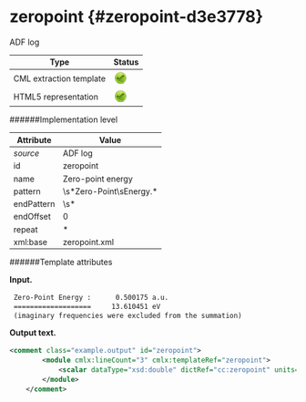 # zeropoint {#zeropoint-d3e3778}

ADF log

| Type                                                                                                                                                                                                  | Status                                                                                                                                                                                                |
|----|----|
| CML extraction template                                                                                                                                                                               | ![](/imgs/Total.png)                                                                                                                                                                                  |
| HTML5 representation                                                                                                                                                                                  | ![](/imgs/Total.png)                                                                                                                                                                                  |

######Implementation level

| Attribute                                                                                                                                                                                             | Value                                                                                                                                                                                                 |
|----|----|
| *source*                                                                                                                                                                                              | ADF log                                                                                                                                                                                               |
| id                                                                                                                                                                                                    | zeropoint                                                                                                                                                                                             |
| name                                                                                                                                                                                                  | Zero-point energy                                                                                                                                                                                     |
| pattern                                                                                                                                                                                               | \\s\*Zero-Point\\sEnergy.\*                                                                                                                                                                           |
| endPattern                                                                                                                                                                                            | \\s\*                                                                                                                                                                                                 |
| endOffset                                                                                                                                                                                             | 0                                                                                                                                                                                                     |
| repeat                                                                                                                                                                                                | \*                                                                                                                                                                                                    |
| xml:base                                                                                                                                                                                              | zeropoint.xml                                                                                                                                                                                         |

######Template attributes

**Input.**

     Zero-Point Energy :      0.500175 a.u.
     ===================     13.610451 eV
     (imaginary frequencies were excluded from the summation) 
        

**Output text.**

```xml
<comment class="example.output" id="zeropoint"> 
        <module cmlx:lineCount="3" cmlx:templateRef="zeropoint">
            <scalar dataType="xsd:double" dictRef="cc:zeropoint" units="nonsi:electronvolt">13.610451</scalar> 
        </module>
    </comment>
```
